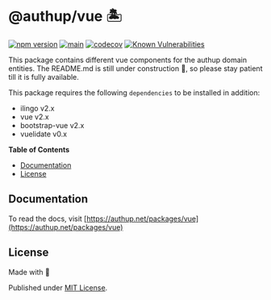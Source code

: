 # @authup/vue 🏝

[![npm version](https://badge.fury.io/js/@authup%2Fvue.svg)](https://badge.fury.io/js/@authup%2Fvue)
[![main](https://github.com/Tada5hi/authup/actions/workflows/main.yml/badge.svg)](https://github.com/Tada5hi/authup/actions/workflows/main.yml)
[![codecov](https://codecov.io/gh/Tada5hi/authup/branch/master/graph/badge.svg?token=FHE347R1NW)](https://codecov.io/gh/Tada5hi/authup)
[![Known Vulnerabilities](https://snyk.io/test/github/Tada5hi/authup/badge.svg)](https://snyk.io/test/github/Tada5hi/authup)

This package contains different vue components for the authup domain entities.
The README.md is still under construction 🚧, so please stay patient till it is fully available.

This package requires the following `dependencies` to be installed in addition:
- ilingo v2.x
- vue v2.x
- bootstrap-vue v2.x
- vuelidate v0.x

**Table of Contents**

- [Documentation](#documentation)
- [License](#license)

## Documentation

To read the docs, visit [https://authup.net/packages/vue](https://authup.net/packages/vue)

## License

Made with 💚

Published under [MIT License](./LICENSE).
